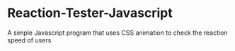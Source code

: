 # Reaction-Tester-Javascript
A simple Javascript program that uses CSS animation to check the reaction speed of users
